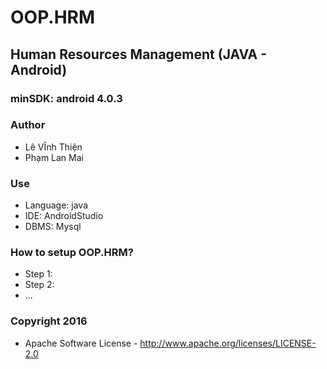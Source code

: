 # OOP.HRM

## Human Resources Management (JAVA -  Android)
### minSDK: android 4.0.3 

### Author
- Lê VĨnh Thiện
- Phạm Lan Mai

### Use
- Language: java
- IDE:  AndroidStudio
- DBMS: Mysql

### How to setup OOP.HRM?
- Step 1: 
- Step 2:
- ...

### Copyright 2016 
 - Apache Software License - http://www.apache.org/licenses/LICENSE-2.0


